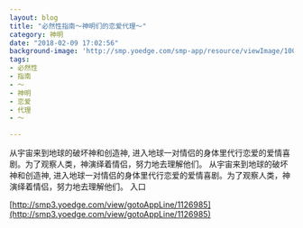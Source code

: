 ```yaml
---
layout: blog
title: "必然性指南～神明们的恋爱代理～"
category: 神明
date: "2018-02-09 17:02:56"
background-image: 'http://smp.yoedge.com/smp-app/resource/viewImage/1003918appline.png'
tags:
- 必然性
- 指南
- ～
- 神明
- 恋爱
- 代理
- ～

---
```

从宇宙来到地球的破坏神和创造神, 进入地球一对情侣的身体里代行恋爱的爱情喜剧。为了观察人类，神演绎着情侣，努力地去理解他们。
从宇宙来到地球的破坏神和创造神, 进入地球一对情侣的身体里代行恋爱的爱情喜剧。为了观察人类，神演绎着情侣，努力地去理解他们。
入口

[http://smp3.yoedge.com/view/gotoAppLine/1126985](http://smp3.yoedge.com/view/gotoAppLine/1126985)

        
